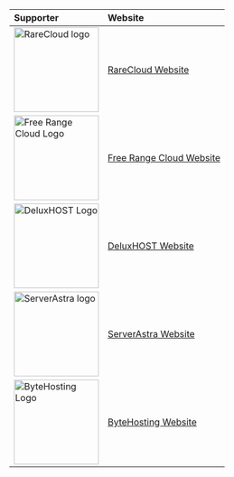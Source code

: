 | Supporter                                                              | Website                                             |
| :--------------------------------------------------------------------- | :-------------------------------------------------- |
| <img src="https://rarecloud.io/rarecloud.png" alt="RareCloud logo" width="150" title="RareCloud"> | [RareCloud Website](https://rarecloud.io/)         |
| <img src="https://freerangecloud.com/images/logo.png" alt="Free Range Cloud Logo" width="150" title="Free Range Cloud"> | [Free Range Cloud Website](https://freerangecloud.com/) |
| <img src="https://billing.deluxhost.net/templates/lagom2/assets/img/logo/logo_big_inverse.752041140.png" alt="DeluxHOST Logo" width="150" title="DeluxHOST"> | [DeluxHOST Website](https://deluxhost.net/) |
| <img src="https://serverastra.com/img/logo-sa2-red.svg" alt="ServerAstra logo" width="150" title="ServerAstra"> | [ServerAstra Website](https://serverastra.com/)         |
| <img src="https://bytehosting.cloud/full-logo.png" alt="ByteHosting Logo" width="150" title="ByteHosting"> | [ByteHosting Website](https://bytehosting.cloud/) |
